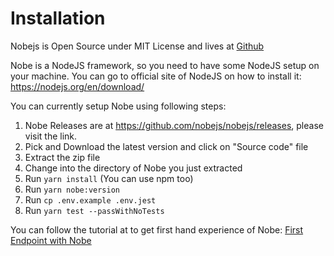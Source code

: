 # Installation

Nobejs is Open Source under MIT License and lives at [Github](https://github.com/nobejs/nobejs)

Nobe is a NodeJS framework, so you need to have some NodeJS setup on your machine. You can go to official site of NodeJS on how to install it: https://nodejs.org/en/download/

You can currently setup Nobe using following steps:

1. Nobe Releases are at https://github.com/nobejs/nobejs/releases, please visit the link.
2. Pick and Download the latest version and click on "Source code" file
3. Extract the zip file
4. Change into the directory of Nobe you just extracted
5. Run `yarn install` (You can use npm too)
6. Run `yarn nobe:version`
7. Run `cp .env.example .env.jest`
8. Run `yarn test --passWithNoTests`

You can follow the tutorial at to get first hand experience of Nobe: [First Endpoint with Nobe](/blog/first-endpoint-using-nobe)
